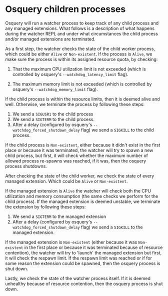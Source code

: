 # Osquery children processes

Osquery will run a watcher process to keep track of any child process and any managed
extensions. What follows is a description of what happens during the watcher REPL and under what
circumstances the child process and/or managed extensions are terminated.

As a first step, the watcher checks the state of the child worker process, which could be either `Alive` or
`Non-existent`. If the process is `Alive`, we make sure the process is within its assigned resource
quota, by checking: 

1. That the maximum CPU utilization limit is not exceeded (which is controlled by osquery's 
   `--watchdog_latency_limit` flag).

2. The maximum memory limit is not exceeded (which is controlled by osquery's
   `--watchdog_memory_limit` flag).
	   
If the child process is within the resource limits, then it is deemed alive and well. Otherwise, we terminate the process by following these steps:
1. We send a `SIGUSR1` to the child process
2. We send a `SIGTERM` to the child process.
3. After a delay (configured by osquery's `--watchdog_forced_shutdown_delay` flag) we send a `SIGKILL` 
to the child process.

If the child process is `Non-existent`, either because it didn't exist in the first place or because it
was terminated, the watcher will try to spawn a new child process, but first, it will check whether
the maximum number of allowed process re-spawns was reached, if it was, then the osquery process shutdowns.

After checking the state of the child worker, we check the state of every managed extension. Which
could be `Alive` or `Non-existent`.

If the managed extension is `Alive` the watcher will check both the CPU utilization and memory
consumption (the same checks we perform for the child process). If the managed extension is deemed unstable, we terminate the extension by following these steps:
1. We send a `SIGTERM` to the managed extension
2. After a delay (configured by osquery's `--watchdog_forced_shutdown_delay` flag) we send a `SIGKILL` to the managed extension.

If the managed extension is `Non-existent` (either because it was `Non-existent` in the first place
or because it was terminated because of resource contention), the watcher will try to 'launch' the
managed extension but first, it will check the respawn limit. If the respawn limit was reached or
if for some reason the extension could be spawned, then the osquery process is shut down.

Lastly, we check the state of the watcher process itself. If it is deemed unhealthy because of
resource contention, then the osquery process is shut down.

<meta name="pageOrderInSection" value="700">